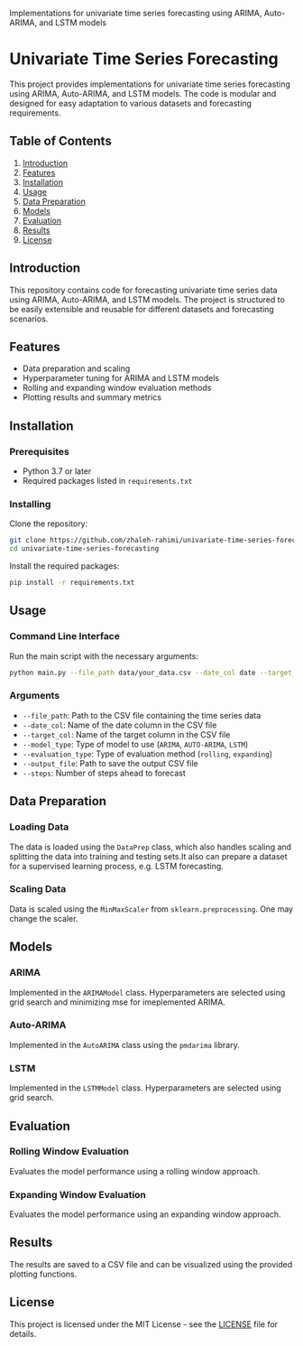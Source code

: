 Implementations for univariate time series forecasting using ARIMA, Auto-ARIMA, and LSTM models
# Univariate Time Series Forecasting

This project provides implementations for univariate time series forecasting using ARIMA, Auto-ARIMA, and LSTM models. The code is modular and designed for easy adaptation to various datasets and forecasting requirements.

## Table of Contents

1. [Introduction](#introduction)
2. [Features](#features)
3. [Installation](#installation)
4. [Usage](#usage)
5. [Data Preparation](#data-preparation)
6. [Models](#models)
7. [Evaluation](#evaluation)
8. [Results](#results)
9. [License](#license)

## Introduction

This repository contains code for forecasting univariate time series data using ARIMA, Auto-ARIMA, and LSTM models. The project is structured to be easily extensible and reusable for different datasets and forecasting scenarios.


## Features

- Data preparation and scaling
- Hyperparameter tuning for ARIMA and LSTM models
- Rolling and expanding window evaluation methods
- Plotting results and summary metrics

## Installation

### Prerequisites

- Python 3.7 or later
- Required packages listed in `requirements.txt`

### Installing

Clone the repository:
```bash
git clone https://github.com/zhaleh-rahimi/univariate-time-series-forecasting.git
cd univariate-time-series-forecasting
```

Install the required packages:
```bash
pip install -r requirements.txt
```

## Usage

### Command Line Interface

Run the main script with the necessary arguments:

```bash
python main.py --file_path data/your_data.csv --date_col date --target_col target --model_type ARIMA --evaluation_type rolling --output_file results/output.csv --steps 4
```

### Arguments

- `--file_path`: Path to the CSV file containing the time series data
- `--date_col`: Name of the date column in the CSV file
- `--target_col`: Name of the target column in the CSV file
- `--model_type`: Type of model to use (`ARIMA`, `AUTO-ARIMA`, `LSTM`)
- `--evaluation_type`: Type of evaluation method (`rolling`, `expanding`)
- `--output_file`: Path to save the output CSV file
- `--steps`: Number of steps ahead to forecast

## Data Preparation

### Loading Data

The data is loaded using the `DataPrep` class, which also handles scaling and splitting the data into training and testing sets.It also can prepare a dataset for a supervised learning process, e.g. LSTM forecasting.

### Scaling Data

Data is scaled using the `MinMaxScaler` from `sklearn.preprocessing`. One may change the scaler.

## Models

### ARIMA

Implemented in the `ARIMAModel` class. Hyperparameters are selected using grid search and minimizing mse for imeplemented ARIMA.

### Auto-ARIMA

Implemented in the `AutoARIMA` class using the `pmdarima` library.

### LSTM

Implemented in the `LSTMModel` class. Hyperparameters are selected using grid search.

## Evaluation

### Rolling Window Evaluation

Evaluates the model performance using a rolling window approach.

### Expanding Window Evaluation

Evaluates the model performance using an expanding window approach.

## Results

The results are saved to a CSV file and can be visualized using the provided plotting functions.


## License

This project is licensed under the MIT License - see the [LICENSE](LICENSE) file for details.
